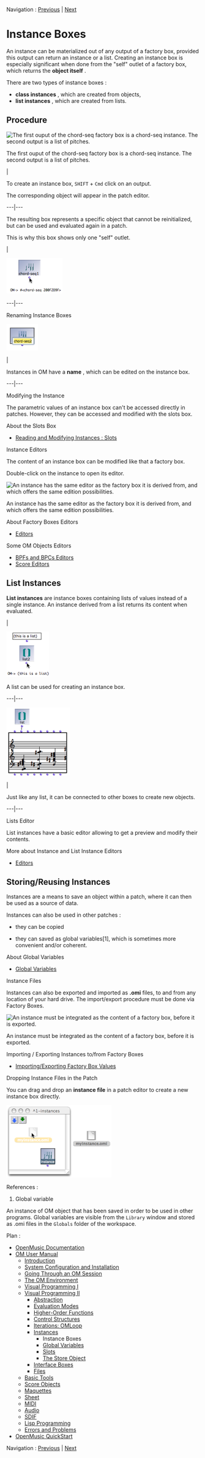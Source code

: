 
Navigation : [Previous](Instances "page précédente\(Instances\)")
| [Next](GlobalVariables "Next\(Global Variables\)")

# Instance Boxes

An instance can be materialized out of any output of a factory box, provided
this output can return an instance or a list. Creating an instance box is
especially significant when done from the "self" outlet of a factory box,
which returns the **object itself** .

There are two types of instance boxes :

  * **class instances** , which are created from objects,
  * **list instances** , which are created from lists. 

## Procedure

![The first ouput of the chord-seq factory box is a chord-seq instance. The
second output is a list of pitches.](../res/createlistbox2.png)

The first ouput of the chord-seq factory box is a chord-seq instance. The
second output is a list of pitches.

|

To create an instance box, `SHIFT` \+ `Cmd` click on an output.

The corresponding object will appear in the patch editor.  
  
---|---  
  
The resulting box represents a specific object that cannot be reinitialized,
but can be used and evaluated again in a patch.

This is why this box shows only one "self" outlet.

|

![](../res/instanceself.png)  
  
---|---  
  
Renaming Instance Boxes

![](../res/edtiinstname.png)

|

Instances in OM have a **name** , which can be edited on the instance box.  
  
---|---  
  
Modifying the Instance

The parametric values of an instance box can't be accessed directly in
patches. However, they can be accessed and modified with the slots box.

About the Slots Box

  * [Reading and Modifying Instances : Slots](SlotsBox)

Instance Editors

The content of an instance box can be modified like that a factory box.

Double-click on the  instance to open its editor.

![An instance has the same editor as the factory box it is derived from, and
which offers the same edition possibilities.](../res/instanceeditor.png)

An instance has the same editor as the factory box it is derived from, and
which offers the same edition possibilities.

About Factory Boxes Editors

  * [Editors](3-Editors)

Some OM Objects Editors

  * [BPFs and BPCs Editors](BPFEditors)
  * [Score Editors](ScoreEditors)

## List Instances

**List instances** are instance boxes containing lists of values instead of a
single instance. An instance derived from a list returns its content when
evaluated.

|

![A list can be used for creating an instance box.](../res/listinstance.png)

A list can be used for creating an instance box.  
  
---|---  
  
![](../res/uselistinstance.png)

|

Just like any list, it can be connected to other boxes to create new objects.  
  
---|---  
  
Lists Editor

List instances have a basic editor allowing to get a preview and modify their
contents.

More about Instance and List Instance Editors

  * [Editors](3-Editors)

## Storing/Reusing Instances

Instances are a means to save an object within a patch, where it can then be
used as a source of data.

Instances can also be used in other patches :

  * they can be copied 

  * they can saved as global variables[1], which is sometimes more convenient and/or coherent. 

About Global Variables

  * [Global Variables](GlobalVariables)

Instance Files

Instances can also be exported and imported as **.omi** files, to and from any
location of your hard drive. The import/export procedure must be done via
Factory Boxes.

![An instance must be integrated as the content of a factory box, before it is
exported.](../res/exportinstance_2.png)

An instance must be integrated as the content of a factory box, before it is
exported.

Importing / Exporting Instances to/from Factory Boxes

  * [Importing/Exporting Factory Box Values](4-ImportExport)

Dropping Instance Files in the Patch

You can drag and drop an **instance file** in a patch editor to create a new
instance box directly.

![](../res/draginst.png)

References :

  1. Global variable

An instance of OM object that has been saved in order to be used in other
programs. Global variables are visible from the `Library` window and stored as
.omi files in the `Globals` folder of the workspace.

Plan :

  * [OpenMusic Documentation](OM-Documentation)
  * [OM User Manual](OM-User-Manual)
    * [Introduction](00-Sommaire)
    * [System Configuration and Installation](Installation)
    * [Going Through an OM Session](Goingthrough)
    * [The OM Environment](Environment)
    * [Visual Programming I](BasicVisualProgramming)
    * [Visual Programming II](AdvancedVisualProgramming)
      * [Abstraction](Abstraction)
      * [Evaluation Modes](EvalModes)
      * [Higher-Order Functions](HighOrder)
      * [Control Structures](Control)
      * [Iterations: OMLoop](OMLoop)
      * [Instances](Instances)
        * Instance Boxes
        * [Global Variables](GlobalVariables)
        * [Slots](SlotsBox)
        * [The Store Object](Store)
      * [Interface Boxes](InterfaceBoxes)
      * [Files](Files)
    * [Basic Tools](BasicObjects)
    * [Score Objects](ScoreObjects)
    * [Maquettes](Maquettes)
    * [Sheet](Sheet)
    * [MIDI](MIDI)
    * [Audio](Audio)
    * [SDIF](SDIF)
    * [Lisp Programming](Lisp)
    * [Errors and Problems](errors)
  * [OpenMusic QuickStart](QuickStart-Chapters)

Navigation : [Previous](Instances "page précédente\(Instances\)")
| [Next](GlobalVariables "Next\(Global Variables\)")

